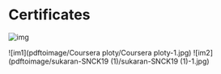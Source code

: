 # Certificates
![img](https://images.youracclaim.com/size/340x340/images/302f9e9a-40bc-4a2b-b51b-7fc9ba94407f/Oracle-Certification-badge_OC-Associate600X600.png)

![im1](pdftoimage/Coursera ploty/Coursera ploty-1.jpg)
![im2](pdftoimage/sukaran-SNCK19 (1)/sukaran-SNCK19 (1)-1.jpg)

